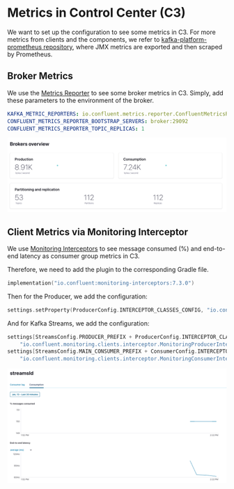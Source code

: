 # Metrics in Control Center (C3)

We want to set up the configuration to see
some metrics in C3.
For more metrics from clients and the components, we refer
to [kafka-platform-prometheus repository](https://github.com/jeanlouisboudart/kafka-platform-prometheus),
where JMX metrics are exported and then scraped by Prometheus. 

## Broker Metrics

We use the [Metrics Reporter](https://docs.confluent.io/platform/current/kafka/metrics-reporter.html#cmetric-full)
to see some broker metrics in C3.
Simply, add these parameters to the environment of the broker.

```yaml
KAFKA_METRIC_REPORTERS: io.confluent.metrics.reporter.ConfluentMetricsReporter
CONFLUENT_METRICS_REPORTER_BOOTSTRAP_SERVERS: broker:29092
CONFLUENT_METRICS_REPORTER_TOPIC_REPLICAS: 1
```

![](broker-metrics.png)

## Client Metrics via Monitoring Interceptor

We use [Monitoring Interceptors](https://docs.confluent.io/platform/current/control-center/installation/clients.html#confluent-monitoring-interceptors-in-c3-short)
to see message consumed (%) and end-to-end latency as consumer group metrics in C3. 

Therefore, we need to add the plugin to the corresponding Gradle file.
```kts
implementation("io.confluent:monitoring-interceptors:7.3.0")
```

Then for the Producer, we add the configuration:

````kotlin
settings.setProperty(ProducerConfig.INTERCEPTOR_CLASSES_CONFIG, "io.confluent.monitoring.clients.interceptor.MonitoringProducerInterceptor")
````

And for Kafka Streams, we add the configuration:

````kotlin
settings[StreamsConfig.PRODUCER_PREFIX + ProducerConfig.INTERCEPTOR_CLASSES_CONFIG] =
    "io.confluent.monitoring.clients.interceptor.MonitoringProducerInterceptor"
settings[StreamsConfig.MAIN_CONSUMER_PREFIX + ConsumerConfig.INTERCEPTOR_CLASSES_CONFIG] =
    "io.confluent.monitoring.clients.interceptor.MonitoringConsumerInterceptor"
````

![](client-metrics.png)
